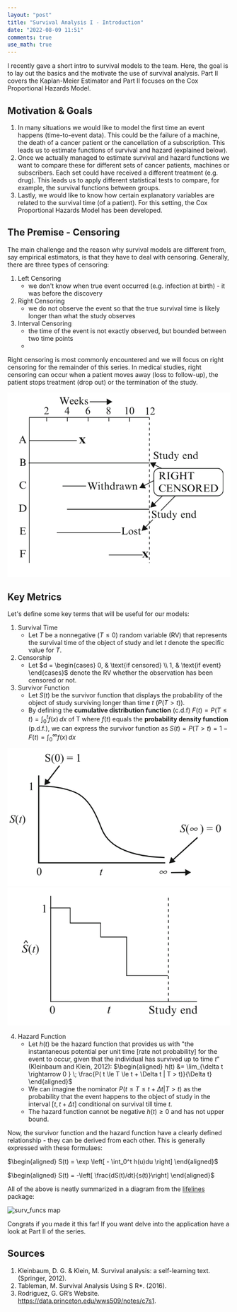 ```yaml
---
layout: "post"
title: "Survival Analysis I - Introduction"
date: "2022-08-09 11:51"
comments: true
use_math: true
---
```


I recently gave a short intro to survival models to the team. Here, the goal is to lay out the basics and the motivate the use of survival analysis.
Part II covers the Kaplan-Meier Estimator and Part II focuses on the Cox Proportional Hazards Model.

## Motivation & Goals
1. In many situations we would like to model the first time an event happens (time-to-event data). This could be the failure of a machine, the death of a cancer patient or the cancellation of a subscription.
This leads us to estimate functions of survival and hazard (explained below).
2. Once we actually managed to estimate survival and hazard functions we want to compare these for different sets of cancer patients, machines or subscribers. Each set could have received a different treatment (e.g. drug).
   This leads us to apply different statistical tests to compare, for example, the survival functions between groups.
3. Lastly, we would like to know how certain explanatory variables are related to the survival time (of a patient). For this setting, the Cox Proportional Hazards Model has been developed.

## The Premise - Censoring

The main challenge and the reason why survival models are different from, say empirical estimators, is that they have to deal with censoring. Generally, there are three types of censoring:
1. Left Censoring
   - we don't know when true event occurred (e.g. infection at birth) - it was before the discovery
2. Right Censoring
   - we do not observe the event so that the true survival time is likely longer than what the study observes
3. Interval Censoring
   - the time of the event is not exactly observed, but bounded between two time points
   - 
Right censoring is most commonly encountered and we will focus on right censoring for the remainder of this series. In medical studies, right censoring can occur when a patient moves away (loss to follow-up), the patient stops treatment (drop out) or the termination of the study.

![Right censoring (Source: Kleinbaum, Klein)](/assets/2022-08-10_right_censoring.png)

## Key Metrics

Let's define some key terms that will be useful for our models:

1. Survival Time
   - Let $T$ be a nonnegative ($T \leq 0$) random variable (RV) that represents the survival time of the object of study and let $t$ denote the specific value for $T$.
2. Censorship
   - Let $d =
    \begin{cases}
      0, & \text{if censored} \\
      1, & \text{if event}
    \end{cases}$ denote the RV whether the observation has been censored or not.
3. Survivor Function
   - Let $S(t)$ be the survivor function that displays the probability of the object of study surviving longer than time $t$ ($P(T>t)$).
   - By defining the **cumulative distribution function** (c.d.f) $F(t) = P(T \leq t) = \int_0^t f(x) \,dx$ of T where $f(t)$ equals the **probability density function** (p.d.f.), we can express the survivor function as $S(t) = P(T>t) = 1 - F(t) = \int_0^\infty f(x) \,dx$
  
  
  ![Survivor Function Theoretical (Source: Kleinbaum, Klein)](/assets/2022-08-10_surv_theoretical.png) ![Survivor Function Practical (Source: Kleinbaum, Klein)](/assets/2022-08-10_surv_practical.png)

4. Hazard Function
   - Let $h(t)$ be the hazard function that provides us with "the instantaneous potential per unit time [rate not probability] for the event to occur, given that the individual has survived up to time $t$" (Kleinbaum and Klein, 2012):
     $\begin{aligned}
     h(t) &=  \lim_{\delta t \rightarrow 0 } \; \frac{P( t \le T \le t + \Delta t | T > t)}{\Delta t} \end{aligned}$
   - We can imagine the nominator $P(t \le T \le t + \Delta t | T > t)$ as the probability that the event happens to the object of study in the interval $[t, t + \Delta t]$ conditional on survival till time $t$.
   - The hazard function cannot be negative $h(t) \geq 0$ and has not upper bound.

Now, the survivor function and the hazard function have a clearly defined relationship - they can be derived from each other. This is generally expressed with these formulaes:

$\begin{aligned}
S(t) = \exp \left[ - \int_0^t h(u)du \right]
\end{aligned}$

$\begin{aligned}
S(t) = -\left[ \frac{dS(t)/dt}{s(t)}\right]
\end{aligned}$


All of the above is neatly summarized in a diagram from the [lifelines](https://lifelines.readthedocs.io) package:

<img src="https://lifelines.readthedocs.io/en/latest/_images/map.png" width=400
     alt="surv_funcs map"
     style="margin-right: 10px;" />
<br>


Congrats if you made it this far! If you want delve into the application have a look at Part II of the series.

## Sources

1. Kleinbaum, D. G. & Klein, M. Survival analysis: a self-learning text. (Springer, 2012).
2. Tableman, M. Survival Analysis Using S R*. (2016).
3. Rodriguez, G. GR’s Website. https://data.princeton.edu/wws509/notes/c7s1.

